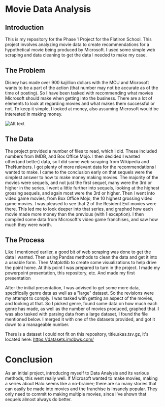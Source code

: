 # Movie Data Analysis
## Introduction
This is my repository for the Phase 1 Project for the Flatiron School. This project involves analyzing movie data to create recommendations for a hypothetical movie being produced
by Microsoft. I used some simple web scraping and data cleaning to get the data I needed to make my case.

## The Problem
Disney has made over 900 kajillion dollars with the MCU and Microsoft wants to be a part of the action (that number may not be accurate as of the time of posting). So I have been
tasked with recommending what movies Microsoft should make when getting into the business.
There are a lot of elements to look at regarding movies and what makes them successful or not. To keep it simple, I looked at money, also assuming Microsoft would be interested in making money.


![Alt text](https://tenor.com/view/shut-up-take-my-money-gif-6068097.gif)

## The Data
The project provided a number of files to read, which I did. These included numbers from IMDB, and Box Office Mojo. I then decided I wanted other(and better) data, so I did some web scraping from Wikipedia and TheNumbers. I got plenty of more relevant data for the recommendations I wanted to make. 
I came to the conclusion early on that sequels were the simplest answer to how to make money making movies. The majority of the movies were sequels, and not just the first sequel, many were the 3rd or higher in the series.
I went a little further into sequels, looking at the highest grossing sequels, and again most were the 3rd or higher.
Then I went into video game movies, from Box Office Mojo, the 10 highest grossing video game movies. I was pleased to see that 2 of the Resident Evil movies were there.
This led me to look deeper into that series, and graphed how each movie made more money than the previous (with 1 exception).
I then compiled some data from Microsoft's video game franchises, and saw how much they were worth.

## The Process
Like I mentioned earlier, a good bit of web scraping was done to get the data I wanted. Then using Pandas methods to clean the data and get it into a useable form. Then Matplotlib to create some visualizations to help drive the point home.
At this point I was prepared to turn in the project. I made my powerpoint presentation, this repository, etc. And made my first presentation

After the initial presentation, I was advised to get some more data, specifically genre data as well as a "large" dataset. So the revisions were my attempt to comply.
I was tasked with getting an aspect of the movies, and looking at that. So I picked genre, found some data on how much each genre has made, as well as the number of movies produced, graphed that.
I was also tasked with parsing data from a large dataset, I found the file mentioned below. I merged it with one of the datasets provided, and got it down to a manageable number.

There is a dataset I could not fit on this repository, title.akas.tsv.gz, it's located here:
https://datasets.imdbws.com/

# Conclusion
As an initial project, introducing myself to Data Analysis and its various methods, this went really well. If Microsoft wanted to make movies, making a series about Halo seems like a no-brainer; there are so many stories that can easily be made into movies and the franchise is insanely popular. They only need to commit to making multiple movies, since I've shown that sequels almost always do better.
